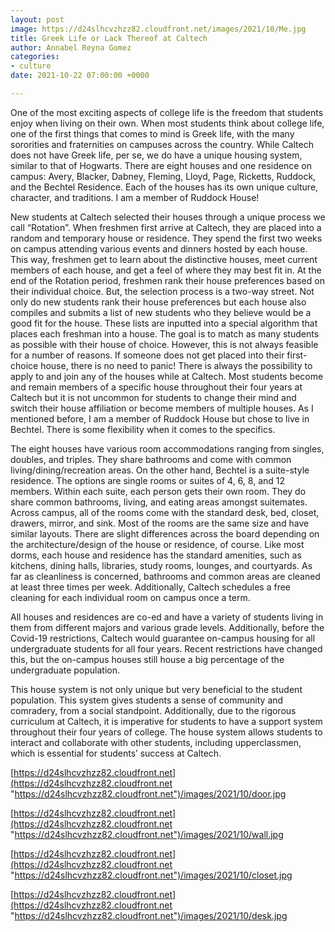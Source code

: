 ```yaml
---
layout: post
image: https://d24slhcvzhzz82.cloudfront.net/images/2021/10/Me.jpg
title: Greek Life or Lack Thereof at Caltech
author: Annabel Reyna Gomez
categories:
- culture
date: 2021-10-22 07:00:00 +0000

---
```

One of the most exciting aspects of college life is the freedom that students enjoy when living on their own. When most students think about college life, one of the first things that comes to mind is Greek life, with the many sororities and fraternities on campuses across the country. While Caltech does not have Greek life, per se, we do have a unique housing system, similar to that of Hogwarts. There are eight houses and one residence on campus: Avery, Blacker, Dabney, Fleming, Lloyd, Page, Ricketts, Ruddock, and the Bechtel Residence. Each of the houses has its own unique culture, character, and traditions. I am a member of Ruddock House!

New students at Caltech selected their houses through a unique process we call “Rotation”. When freshmen first arrive at Caltech, they are placed into a random and temporary house or residence. They spend the first two weeks on campus attending various events and dinners hosted by each house. This way, freshmen get to learn about the distinctive houses, meet current members of each house, and get a feel of where they may best fit in. At the end of the Rotation period, freshmen rank their house preferences based on their individual choice. But, the selection process is a two-way street. Not only do new students rank their house preferences but each house also compiles and submits a list of new students who they believe would be a good fit for the house. These lists are inputted into a special algorithm that places each freshman into a house. The goal is to match as many students as possible with their house of choice. However, this is not always feasible for a number of reasons. If someone does not get placed into their first-choice house, there is no need to panic! There is always the possibility to apply to and join any of the houses while at Caltech. Most students become and remain members of a specific house throughout their four years at Caltech but it is not uncommon for students to change their mind and switch their house affiliation or become members of multiple houses. As I mentioned before, I am a member of Ruddock House but chose to live in Bechtel. There is some flexibility when it comes to the specifics.

The eight houses have various room accommodations ranging from singles, doubles, and triples. They share bathrooms and come with common living/dining/recreation areas. On the other hand, Bechtel is a suite-style residence. The options are single rooms or suites of 4, 6, 8, and 12 members. Within each suite, each person gets their own room. They do share common bathrooms, living, and eating areas amongst suitemates. Across campus, all of the rooms come with the standard desk, bed, closet, drawers, mirror, and sink. Most of the rooms are the same size and have similar layouts. There are slight differences across the board depending on the architecture/design of the house or residence, of course. Like most dorms, each house and residence has the standard amenities, such as kitchens, dining halls, libraries, study rooms, lounges, and courtyards. As far as cleanliness is concerned, bathrooms and common areas are cleaned at least three times per week. Additionally, Caltech schedules a free cleaning for each individual room on campus once a term.

All houses and residences are co-ed and have a variety of students living in them from different majors and various grade levels. Additionally, before the Covid-19 restrictions, Caltech would guarantee on-campus housing for all undergraduate students for all four years. Recent restrictions have changed this, but the on-campus houses still house a big percentage of the undergraduate population.

This house system is not only unique but very beneficial to the student population. This system gives students a sense of community and comradery, from a social standpoint. Additionally, due to the rigorous curriculum at Caltech, it is imperative for students to have a support system throughout their four years of college. The house system allows students to interact and collaborate with other students, including upperclassmen, which is essential for students’ success at Caltech.

[https://d24slhcvzhzz82.cloudfront.net](https://d24slhcvzhzz82.cloudfront.net "https://d24slhcvzhzz82.cloudfront.net")/images/2021/10/door.jpg

[https://d24slhcvzhzz82.cloudfront.net](https://d24slhcvzhzz82.cloudfront.net "https://d24slhcvzhzz82.cloudfront.net")/images/2021/10/wall.jpg

[https://d24slhcvzhzz82.cloudfront.net](https://d24slhcvzhzz82.cloudfront.net "https://d24slhcvzhzz82.cloudfront.net")/images/2021/10/closet.jpg

[https://d24slhcvzhzz82.cloudfront.net](https://d24slhcvzhzz82.cloudfront.net "https://d24slhcvzhzz82.cloudfront.net")/images/2021/10/desk.jpg